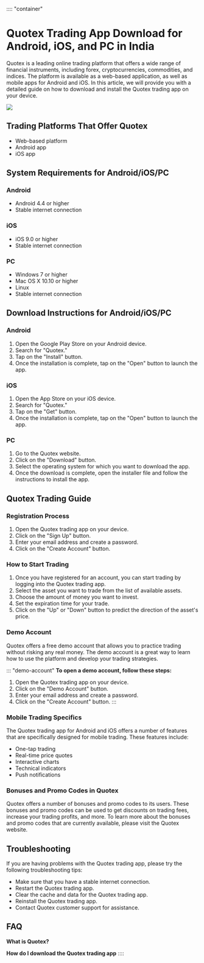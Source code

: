:::: \"container\"
# Quotex Trading App Download for Android, iOS, and PC in India

Quotex is a leading online trading platform that offers a wide range of
financial instruments, including forex, cryptocurrencies, commodities,
and indices. The platform is available as a web-based application, as
well as mobile apps for Android and iOS. In this article, we will
provide you with a detailed guide on how to download and install the
Quotex trading app on your device.

[![](https://static.quotex.io/files/1_en/300_250.jpg)](https://traff.sbs/brokerqxsignupf)

## Trading Platforms That Offer Quotex

-   Web-based platform
-   Android app
-   iOS app

## System Requirements for Android/iOS/PC

### Android

-   Android 4.4 or higher
-   Stable internet connection

### iOS

-   iOS 9.0 or higher
-   Stable internet connection

### PC

-   Windows 7 or higher
-   Mac OS X 10.10 or higher
-   Linux
-   Stable internet connection

## Download Instructions for Android/iOS/PC

### Android

1.  Open the Google Play Store on your Android device.
2.  Search for "Quotex."
3.  Tap on the "Install" button.
4.  Once the installation is complete, tap on the "Open" button to
    launch the app.

### iOS

1.  Open the App Store on your iOS device.
2.  Search for "Quotex."
3.  Tap on the "Get" button.
4.  Once the installation is complete, tap on the "Open" button to
    launch the app.

### PC

1.  Go to the Quotex website.
2.  Click on the "Download" button.
3.  Select the operating system for which you want to download the app.
4.  Once the download is complete, open the installer file and follow
    the instructions to install the app.

## Quotex Trading Guide

### Registration Process

1.  Open the Quotex trading app on your device.
2.  Click on the "Sign Up" button.
3.  Enter your email address and create a password.
4.  Click on the "Create Account" button.

### How to Start Trading

1.  Once you have registered for an account, you can start trading by
    logging into the Quotex trading app.
2.  Select the asset you want to trade from the list of available
    assets.
3.  Choose the amount of money you want to invest.
4.  Set the expiration time for your trade.
5.  Click on the "Up" or "Down" button to predict the
    direction of the asset\'s price.

### Demo Account

Quotex offers a free demo account that allows you to practice trading
without risking any real money. The demo account is a great way to learn
how to use the platform and develop your trading strategies.

::: \"demo-account\"
**To open a demo account, follow these steps:**

1.  Open the Quotex trading app on your device.
2.  Click on the "Demo Account" button.
3.  Enter your email address and create a password.
4.  Click on the "Create Account" button.
:::

### Mobile Trading Specifics

The Quotex trading app for Android and iOS offers a number of features
that are specifically designed for mobile trading. These features
include:

-   One-tap trading
-   Real-time price quotes
-   Interactive charts
-   Technical indicators
-   Push notifications

### Bonuses and Promo Codes in Quotex

Quotex offers a number of bonuses and promo codes to its users. These
bonuses and promo codes can be used to get discounts on trading fees,
increase your trading profits, and more. To learn more about the bonuses
and promo codes that are currently available, please visit the Quotex
website.

## Troubleshooting

If you are having problems with the Quotex trading app, please try the
following troubleshooting tips:

-   Make sure that you have a stable internet connection.
-   Restart the Quotex trading app.
-   Clear the cache and data for the Quotex trading app.
-   Reinstall the Quotex trading app.
-   Contact Quotex customer support for assistance.

## FAQ

**What is Quotex?**

**How do I download the Quotex trading app**
::::

